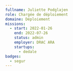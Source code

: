 ```yaml
---
fullname: Juliette Podglajen
role: Chargée de déploiement
domaine: Déploiement
missions:
  - start: 2022-01-26
    end: 2022-07-26
    status: admin
    employer: DRAC ARA
    startups:
      - dedale
badges:
  - segur
---
```

